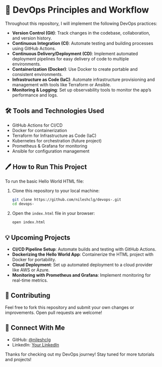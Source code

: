 # 🚀 DevOps Principles and Workflow

Throughout this repository, I will implement the following DevOps practices:

- **Version Control (Git)**: Track changes in the codebase, collaboration, and version history.
- **Continuous Integration (CI)**: Automate testing and building processes using GitHub Actions.
- **Continuous Delivery/Deployment (CD)**: Implement automated deployment pipelines for easy delivery of code to multiple environments.
- **Containerization (Docker)**: Use Docker to create portable and consistent environments.
- **Infrastructure as Code (IaC)**: Automate infrastructure provisioning and management with tools like Terraform or Ansible.
- **Monitoring & Logging**: Set up observability tools to monitor the app’s performance and logs.

## 🛠 Tools and Technologies Used

- GitHub Actions for CI/CD
- Docker for containerization
- Terraform for Infrastructure as Code (IaC)
- Kubernetes for orchestration (future project)
- Prometheus & Grafana for monitoring
- Ansible for configuration management

## 🖊️ How to Run This Project

To run the basic Hello World HTML file:

1. Clone this repository to your local machine:

    ```bash
    git clone https://github.com/nileshclg/devops-.git
    cd devops-
    ```

2. Open the `index.html` file in your browser:

    ```bash
    open index.html
    ```

## 💡 Upcoming Projects

- **CI/CD Pipeline Setup**: Automate builds and testing with GitHub Actions.
- **Dockerizing the Hello World App**: Containerize the HTML project with Docker for portability.
- **Cloud Deployment**: Set up automated deployment to a cloud provider like AWS or Azure.
- **Monitoring with Prometheus and Grafana**: Implement monitoring for real-time metrics.

## 🤝 Contributing

Feel free to fork this repository and submit your own changes or improvements. Open pull requests are welcome!

## 🔗 Connect With Me

- GitHub: [@nileshclg](https://github.com/nileshclg)
- LinkedIn: [Your LinkedIn](https://www.linkedin.com/in/your-linkedin)

Thanks for checking out my DevOps journey! Stay tuned for more tutorials and projects!

